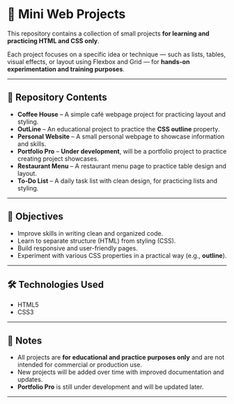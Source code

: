 # 🧩 Mini Web Projects

This repository contains a collection of small projects **for learning and practicing HTML and CSS only**.  

Each project focuses on a specific idea or technique — such as lists, tables, visual effects, or layout using Flexbox and Grid — for **hands-on experimentation and training purposes**.

---

## 📂 Repository Contents

- **Coffee House** – A simple café webpage project for practicing layout and styling.  
- **OutLine** – An educational project to practice the **CSS outline** property.  
- **Personal Website** – A small personal webpage to showcase information and skills.  
- **Portfolio Pro** – **Under development**, will be a portfolio project to practice creating project showcases.  
- **Restaurant Menu** – A restaurant menu page to practice table design and layout.  
- **To-Do List** – A daily task list with clean design, for practicing lists and styling.

---

## 🎯 Objectives

- Improve skills in writing clean and organized code.  
- Learn to separate structure (HTML) from styling (CSS).  
- Build responsive and user-friendly pages.  
- Experiment with various CSS properties in a practical way (e.g., **outline**).

---

## 🛠️ Technologies Used

- HTML5  
- CSS3  

---

## 📅 Notes

- All projects are **for educational and practice purposes only** and are not intended for commercial or production use.  
- New projects will be added over time with improved documentation and updates.  
- **Portfolio Pro** is still under development and will be updated later.

---
